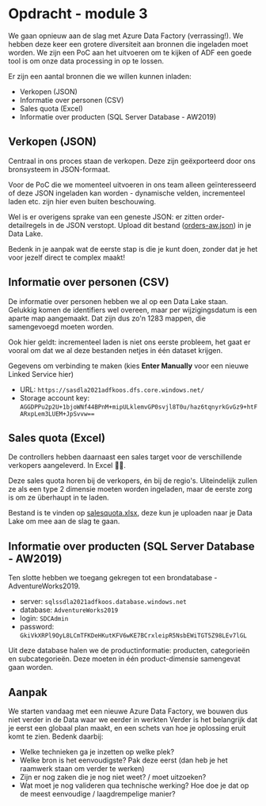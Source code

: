 # Opdracht - module 3

We gaan opnieuw aan de slag met Azure Data Factory (verrassing!). We hebben deze keer een grotere diversiteit aan bronnen die ingeladen moet worden. We zijn een PoC aan het uitvoeren om te kijken of ADF een goede tool is om onze data processing in op te lossen.

Er zijn een aantal bronnen die we willen kunnen inladen:

* Verkopen (JSON)
* Informatie over personen (CSV)
* Sales quota (Excel)
* Informatie over producten (SQL Server Database - AW2019)

## Verkopen (JSON)

Centraal in ons proces staan de verkopen. Deze zijn geëxporteerd door ons bronsysteem in JSON-formaat.

Voor de PoC die we momenteel uitvoeren in ons team alleen geïnteresseerd of deze JSON ingeladen kan worden - dynamische velden, incrementeel laden etc. zijn hier even buiten beschouwing.

Wel is er overigens sprake van een geneste JSON: er zitten order-detailregels in de JSON verstopt.
Upload dit bestand ([orders-aw.json](./orders-aw.json)) in je Data Lake.

Bedenk in je aanpak wat de eerste stap is die je kunt doen, zonder dat je het voor jezelf direct te complex maakt!

## Informatie over personen (CSV)

De informatie over personen hebben we al op een Data Lake staan. Gelukkig komen de identifiers wel overeen, maar per wijzigingsdatum is een aparte map aangemaakt. Dat zijn dus zo'n 1283 mappen, die samengevoegd moeten worden.

Ook hier geldt: incrementeel laden is niet ons eerste probleem, het gaat er vooral om dat we al deze bestanden netjes in één dataset krijgen.

Gegevens om verbinding te maken (kies **Enter Manually** voor een nieuwe Linked Service hier)

* URL: `https://sasdla2021adfkoos.dfs.core.windows.net/`
* Storage account key: `AGGDPPu2p2U+1bjoWNf44BPnM+mipULklemvGP0svjl8T0u/haz6tqnyrkGvGz9+htFARxpLem3LUEM+JpSvvw==`

## Sales quota (Excel)

De controllers hebben daarnaast een sales target voor de verschillende verkopers aangeleverd. In Excel 💁‍♂️.

Deze sales quota horen bij de verkopers, én bij de regio's. Uiteindelijk zullen ze als een type 2 dimensie moeten worden ingeladen, maar de eerste zorg is om ze überhaupt in te laden.

Bestand is te vinden op [salesquota.xlsx](./salesquota.xlsx), deze kun je uploaden naar je Data Lake om mee aan de slag te gaan.

## Informatie over producten (SQL Server Database - AW2019)

Ten slotte hebben we toegang gekregen tot een brondatabase - AdventureWorks2019.

* server: `sqlssdla2021adfkoos.database.windows.net`
* database: `AdventureWorks2019`
* login: `SDCAdmin`
* password: `GkiVkXRPl9OyL8LCmTFKDeHKutKFV6wKE7BCrxleipR5NsbEWiTGT5Z98LEv7lGL`

Uit deze database halen we de productinformatie: producten, categorieën en subcategorieën. Deze moeten in één product-dimensie samengevat gaan worden.

## Aanpak

We starten vandaag met een nieuwe Azure Data Factory, we bouwen dus niet verder in de Data waar we eerder in werkten
Verder is het belangrijk dat je eerst een globaal plan maakt, en een schets van hoe je oplossing eruit komt te zien. Bedenk daarbij:

* Welke technieken ga je inzetten op welke plek?
* Welke bron is het eenvoudigste? Pak deze eerst (dan heb je het raamwerk staan om verder te werken)
* Zijn er nog zaken die je nog niet weet? / moet uitzoeken?
* Wat moet je nog valideren qua technische werking? Hoe doe je dat op de meest eenvoudige / laagdrempelige manier?
